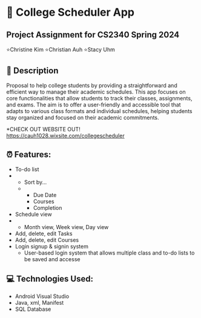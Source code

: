 # 🦆 College Scheduler App

Project Assignment for CS2340 Spring 2024
------------------------------------------
⭐Christine Kim 
⭐Christian Auh
⭐Stacy Uhm

## 💁 Description

Proposal to help college students by providing a straightforward and efficient way to manage their academic schedules. This app focuses on core functionalities that allow students to track their classes, assignments, and exams. The aim is to offer a user-friendly and accessible tool that adapts to various class formats and individual schedules, helping students stay organized and focused on their academic commitments.

*CHECK OUT WEBSITE OUT! https://cauh1028.wixsite.com/collegescheduler

## ⏰  Features:
* To-do list
* * Sort by...
  * * Due Date
    * Courses
    * Completion
* Schedule view
* * Month view, Week view, Day view
* Add, delete, edit Tasks
* Add, delete, edit Courses
* Login signup & signin system
  * User-based login system that allows multiple class
and to-do lists to be saved and accesse


## 💻 Technologies Used:
* Android Visual Studio
* Java, xml, Manifest
* SQL Database


